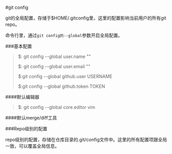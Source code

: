 #git config

git的全局配置，存储于$HOME/.gitconfig里，这里的配置影响当前用户的所有git repo。

命令行里，通过`git config的--global`参数开启全局配置。

###基本配置

>$: git config --global user.name ""
>
>$: git config --global user.email ""
>
>$:git config --global github.user USERNAME 
>
>$:git config --global github.token TOKEN

####默认编辑器

>$: git config --global core.editor vim   

####默认merge/diff工具

###Repo级别的配置

repo级别的配置，存储在仓库目录的.git/config文件中。这里的所有配置项跟全局一致，可以覆盖全局信息。

